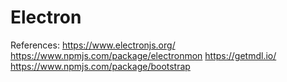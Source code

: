 # Electron

References:
https://www.electronjs.org/
https://www.npmjs.com/package/electronmon
https://getmdl.io/
https://www.npmjs.com/package/bootstrap